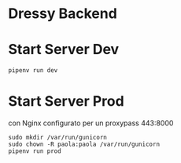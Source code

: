 # Dressy Backend

# Start Server Dev
```shell
pipenv run dev
```

# Start Server Prod
con Nginx configurato per un proxypass 443:8000

```shell
sudo mkdir /var/run/gunicorn
sudo chown -R paola:paola /var/run/gunicorn
pipenv run prod
```

